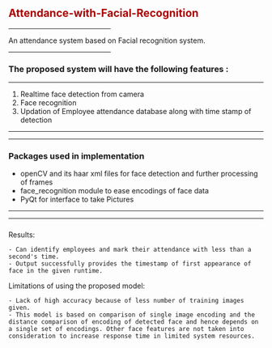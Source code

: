 
## <font style="color:#aa0000">**Attendance-with-Facial-Recognition**</font>
<hr width="40%" align="left">
     An attendance system based on Facial recognition system. 
<hr width = "40%" align ="right">

### **The proposed system will have the following features :**
<hr>

1. Realtime face detection from camera
2. Face recognition
3. Updation of Employee attendance database along with time stamp of detection

---
---

### **Packages used in implementation**
- openCV and its haar xml files for face detection and further processing of frames
- face_recognition module to ease encodings of face data
- PyQt for interface to take Pictures

---
---

### 
Results:

    - Can identify employees and mark their attendance with less than a second's time.
    - Output successfully provides the timestamp of first appearance of face in the given runtime.


Limitations of using the proposed model:

    - Lack of high accuracy because of less number of training images given.
    - This model is based on comparison of single image encoding and the distance comparison of encoding of detected face and hence depends on a single set of encodings. Other face features are not taken into consideration to increase response time in limited system resources.
